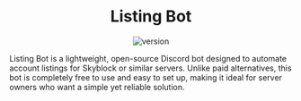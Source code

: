 <h1 align = "center">
  Listing Bot
</h1>


<div align="center">

![version](https://img.shields.io/badge/version-1.0.0-blue?style=for-the-badge)

</div>

Listing Bot is a lightweight, open-source Discord bot designed to automate account listings for Skyblock or similar servers. Unlike paid alternatives, this bot is completely free to use and easy to set up, making it ideal for server owners who want a simple yet reliable solution.